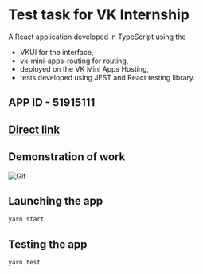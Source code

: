 # Test task for VK Internship

A React application developed in TypeScript using the 
* VKUI for the interface,
* vk-mini-apps-routing for routing,
* deployed on the VK Mini Apps Hosting,
* tests developed using JEST and React testing library.

## APP ID - 51915111
## [Direct link](https://vk.com/app51915111)

## Demonstration of work
![Gif](vk_test.gif)

## Launching the app

```sh
yarn start
```

## Testing the app
```sh
yarn test 
```
